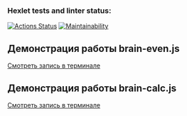### Hexlet tests and linter status:
[![Actions Status](https://github.com/KateChe31/frontend-project-44/actions/workflows/hexlet-check.yml/badge.svg)](https://github.com/KateChe31/frontend-project-44/actions)
[![Maintainability](https://api.codeclimate.com/v1/badges/4a5616b22f34629087fa/maintainability)](https://codeclimate.com/github/KateChe31/frontend-project-44/maintainability)
## Демонстрация работы brain-even.js
[Смотреть запись в терминале]( https://asciinema.org/connect/a69561bc-070b-40e4-9a31-cfc173f7f842)
## Демонстрация работы brain-calc.js
[Смотреть запись в терминале]( https://asciinema.org/a/5OadaYOMLkEyfb4kMb1yoFihC)